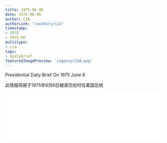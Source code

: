 ```yaml
---
title: 1975-06-06
date: 1975-06-06
author: CIA 
authorLink: "/authors/cia"
timestamp: 
- 1975
- 1975-06
multitype: 
- cia
tags: 
- dailybrief
featuredImagePreview: '/agency/CIA.png'
---
```



Presidential Daily Brief On 1975 June 6

此情报简报于1975年6月6日被递交给时任美国总统

<!--more-->





<div id="over" style="width:100%; overflow:hidden"> <iframe id="sFrame" name="sFrame" frameborder="no" border="0"  allowfullscreen marginwidth="0" scrolling="no" src = " /CIA/1975-06-06.html "  style = " position:absulute; width: 806px; top: 300;" > </iframe> </div>